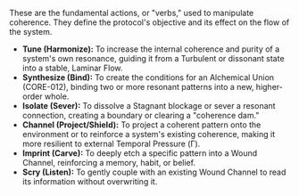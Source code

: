 These are the fundamental actions, or "verbs," used to manipulate coherence. They define the protocol's objective and its effect on the flow of the system.

*   **Tune (Harmonize):** To increase the internal coherence and purity of a system's own resonance, guiding it from a Turbulent or dissonant state into a stable, Laminar Flow.
*   **Synthesize (Bind):** To create the conditions for an Alchemical Union (CORE-012), binding two or more resonant patterns into a new, higher-order whole.
*   **Isolate (Sever):** To dissolve a Stagnant blockage or sever a resonant connection, creating a boundary or clearing a "coherence dam."
*   **Channel (Project/Shield):** To project a coherent pattern onto the environment or to reinforce a system's existing coherence, making it more resilient to external Temporal Pressure (Γ).
*   **Imprint (Carve):** To deeply etch a specific pattern into a Wound Channel, reinforcing a memory, habit, or belief.
*   **Scry (Listen):** To gently couple with an existing Wound Channel to read its information without overwriting it.